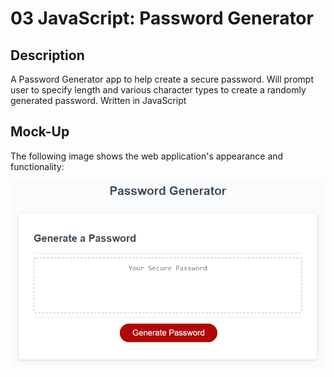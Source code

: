 # 03 JavaScript: Password Generator

## Description

A Password Generator app to help create a secure password. Will prompt user to specify length and various character types to create a randomly generated password. Written in JavaScript

## Mock-Up

The following image shows the web application's appearance and functionality:

![The Password Generator application displays a red button to "Generate Password".](./Assets/03-javascript-homework-demo.png)

